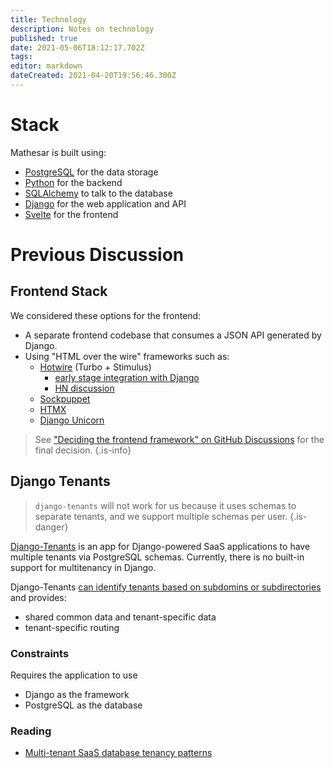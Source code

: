 ```yaml
---
title: Technology
description: Notes on technology
published: true
date: 2021-05-06T18:12:17.702Z
tags: 
editor: markdown
dateCreated: 2021-04-20T19:56:46.300Z
---
```


# Stack
Mathesar is built using:

- [PostgreSQL](https://www.postgresql.org/) for the data storage
- [Python](https://www.python.org/) for the backend
- [SQLAlchemy](https://www.sqlalchemy.org/) to talk to the database
- [Django](https://www.djangoproject.com/) for the web application and API 
- [Svelte](https://svelte.dev/) for the frontend

# Previous Discussion

## Frontend Stack
We considered these options for the frontend:
- A separate frontend codebase that consumes a JSON API generated by Django.
- Using "HTML over the wire" frameworks such as:
	- [Hotwire](https://hotwire.dev/) (Turbo + Stimulus)
		- [early stage integration with Django](https://github.com/hotwire-django/turbo-django)
		- [HN discussion](https://news.ycombinator.com/item?id=23330881)
	- [Sockpuppet](https://github.com/jonathan-s/django-sockpuppet)
	- [HTMX](https://htmx.org/)
	- [Django Unicorn](https://www.django-unicorn.com/)

> See ["Deciding the frontend framework" on GitHub Discussions](https://github.com/centerofci/mathesar/discussions/55) for the final decision.
{.is-info}


## Django Tenants

> `django-tenants` will not work for us because it uses schemas to separate tenants, and we support multiple schemas per user.
{.is-danger}

[Django-Tenants](https://django-tenants.readthedocs.io) is an app for Django-powered SaaS applications to have multiple tenants via PostgreSQL schemas. Currently, there is no built-in support for multitenancy in Django.

Django-Tenants [can identify tenants based on subdomins or subdirectories](https://django-tenants.readthedocs.io/en/latest/install.html#sub-folder-support) and provides:
- shared common data and tenant-specific data
- tenant-specific routing

### Constraints
Requires the application to use
- Django as the framework
- PostgreSQL as the database

### Reading
- [Multi-tenant SaaS database tenancy patterns](https://docs.microsoft.com/en-us/azure/azure-sql/database/saas-tenancy-app-design-patterns)